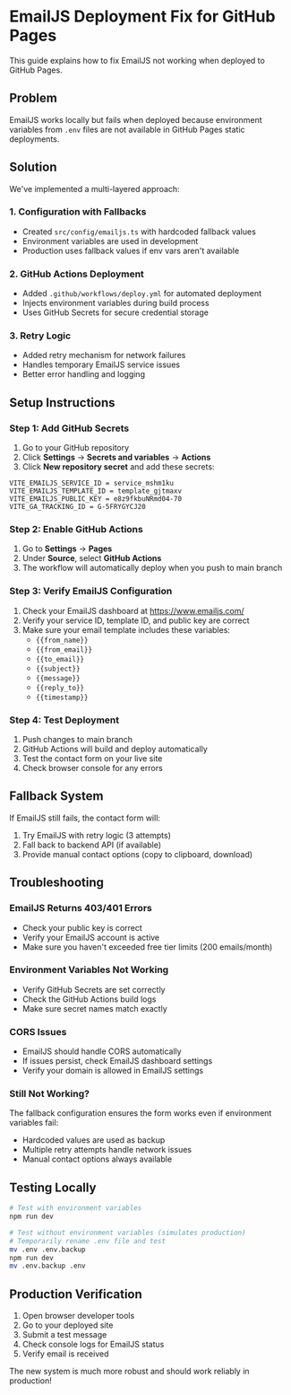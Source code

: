 # EmailJS Deployment Fix for GitHub Pages

This guide explains how to fix EmailJS not working when deployed to GitHub Pages.

## Problem
EmailJS works locally but fails when deployed because environment variables from `.env` files are not available in GitHub Pages static deployments.

## Solution
We've implemented a multi-layered approach:

### 1. Configuration with Fallbacks
- Created `src/config/emailjs.ts` with hardcoded fallback values
- Environment variables are used in development
- Production uses fallback values if env vars aren't available

### 2. GitHub Actions Deployment
- Added `.github/workflows/deploy.yml` for automated deployment
- Injects environment variables during build process
- Uses GitHub Secrets for secure credential storage

### 3. Retry Logic
- Added retry mechanism for network failures
- Handles temporary EmailJS service issues
- Better error handling and logging

## Setup Instructions

### Step 1: Add GitHub Secrets
1. Go to your GitHub repository
2. Click **Settings** → **Secrets and variables** → **Actions**
3. Click **New repository secret** and add these secrets:

```
VITE_EMAILJS_SERVICE_ID = service_mshm1ku
VITE_EMAILJS_TEMPLATE_ID = template_gjtmaxv  
VITE_EMAILJS_PUBLIC_KEY = e8z9fkbuNRmd04-70
VITE_GA_TRACKING_ID = G-5FRYGYCJ20
```

### Step 2: Enable GitHub Actions
1. Go to **Settings** → **Pages**
2. Under **Source**, select **GitHub Actions**
3. The workflow will automatically deploy when you push to main branch

### Step 3: Verify EmailJS Configuration
1. Check your EmailJS dashboard at https://www.emailjs.com/
2. Verify your service ID, template ID, and public key are correct
3. Make sure your email template includes these variables:
   - `{{from_name}}`
   - `{{from_email}}`
   - `{{to_email}}`
   - `{{subject}}`
   - `{{message}}`
   - `{{reply_to}}`
   - `{{timestamp}}`

### Step 4: Test Deployment
1. Push changes to main branch
2. GitHub Actions will build and deploy automatically
3. Test the contact form on your live site
4. Check browser console for any errors

## Fallback System
If EmailJS still fails, the contact form will:
1. Try EmailJS with retry logic (3 attempts)
2. Fall back to backend API (if available)
3. Provide manual contact options (copy to clipboard, download)

## Troubleshooting

### EmailJS Returns 403/401 Errors
- Check your public key is correct
- Verify your EmailJS account is active
- Make sure you haven't exceeded free tier limits (200 emails/month)

### Environment Variables Not Working
- Verify GitHub Secrets are set correctly
- Check the GitHub Actions build logs
- Make sure secret names match exactly

### CORS Issues
- EmailJS should handle CORS automatically
- If issues persist, check EmailJS dashboard settings
- Verify your domain is allowed in EmailJS settings

### Still Not Working?
The fallback configuration ensures the form works even if environment variables fail:
- Hardcoded values are used as backup
- Multiple retry attempts handle network issues
- Manual contact options always available

## Testing Locally
```bash
# Test with environment variables
npm run dev

# Test without environment variables (simulates production)
# Temporarily rename .env file and test
mv .env .env.backup
npm run dev
mv .env.backup .env
```

## Production Verification
1. Open browser developer tools
2. Go to your deployed site
3. Submit a test message
4. Check console logs for EmailJS status
5. Verify email is received

The new system is much more robust and should work reliably in production!
